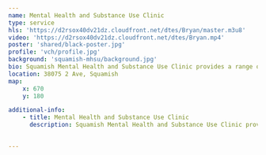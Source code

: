 ```yaml
---
name: Mental Health and Substance Use Clinic
type: service
hls: 'https://d2rsox40dv21dz.cloudfront.net/dtes/Bryan/master.m3u8'
video: 'https://d2rsox40dv21dz.cloudfront.net/dtes/Bryan.mp4'
poster: 'shared/black-poster.jpg'
profile: 'vch/profile.jpg'
background: 'squamish-mhsu/background.jpg'
bio: Squamish Mental Health and Substance Use Clinic provides a range of services that can help those struggling with substance use or addiction, including detox, group therapy, counselling, and medication. All of the treatment programs are free and supply medications and services including counselling, specialized treatment planning, aftercare, and follow-up. 
location: 38075 2 Ave, Squamish
map:
    x: 670
    y: 180

additional-info: 
    - title: Mental Health and Substance Use Clinic
      description: Squamish Mental Health and Substance Use Clinic provides a range of services that can help those struggling with substance use or addiction, including detox, group therapy, counselling, and medication. All of the treatment programs are free and supply medications and services including counselling, specialized treatment planning, aftercare, and follow-up. 
    

---
```

